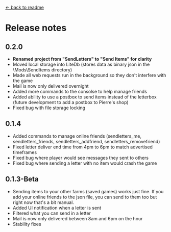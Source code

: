 ﻿[← back to readme](readme.md)

# Release notes
## 0.2.0
* **Renamed project from "SendLetters" to "Send Items" for clarity**
* Moved local storage into LiteDb (stores data as binary json in the \Mods\SendItems directory)
* Made all web requests run in the background so they don't interfere with the game
* Mail is now only delivered overnight
* Added more commands to the consolse to help manage friends
* Added ability to use a postbox to send items instead of the letterbox (future development to add a postbox to Pierre's shop)
* Fixed bug with file storage locking

## 0.1.4
* Added commands to manage online friends (sendletters_me, sendletters_friends, sendletters_addfriend, sendletters_removefriend)
* Fixed letter deliver end time from 4pm to 6pm to match advertised timeframes
* Fixed bug where player would see messages they sent to others
* Fixed bug where sending a letter with no item would crash the game

## 0.1.3-Beta
* Sending items to your other farms (saved games) works just fine. If you add your online friends to the json file, you can send to them too but right now that's a bit manual.
* Added UI notification when a letter is sent
* Filtered what you can send in a letter
* Mail is now only delivered between 8am and 6pm on the hour
* Stability fixes